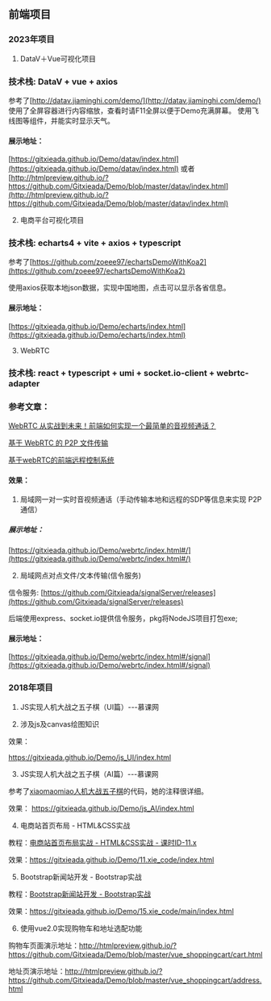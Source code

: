 ## 前端项目

### 2023年项目
1. DataV＋Vue可视化项目
### 技术栈: DataV + vue + axios

参考了[http://datav.jiaminghi.com/demo/](http://datav.jiaminghi.com/demo/)
　
使用了全屏容器进行内容缩放，查看时请F11全屏以便于Demo充满屏幕。
使用飞线图等组件，并能实时显示天气。

#### 展示地址：  
[https://gitxieada.github.io/Demo/datav/index.html](https://gitxieada.github.io/Demo/datav/index.html) 或者
[http://htmlpreview.github.io/?https://github.com/Gitxieada/Demo/blob/master/datav/index.html](http://htmlpreview.github.io/?https://github.com/Gitxieada/Demo/blob/master/datav/index.html)

2. 电商平台可视化项目
### 技术栈: echarts4 + vite + axios + typescript

参考了[https://github.com/zoeee97/echartsDemoWithKoa2](https://github.com/zoeee97/echartsDemoWithKoa2)

使用axios获取本地json数据，实现中国地图，点击可以显示各省信息。

#### 展示地址：  
[https://gitxieada.github.io/Demo/echarts/index.html](https://gitxieada.github.io/Demo/echarts/index.html)


3. WebRTC 
### 技术栈: react + typescript + umi + socket.io-client + webrtc-adapter

### 参考文章：

[WebRTC 从实战到未来！前端如何实现一个最简单的音视频通话？](https://juejin.cn/post/7165539003465531399#)

[基于 WebRTC 的 P2P 文件传输 ](https://juejin.cn/post/7171836076246433799)

[基于webRTC的前端远程控制系统](https://www.jianshu.com/p/ad0a7c463c79)


#### 效果： 
1. 局域网一对一实时音视频通话（手动传输本地和远程的SDP等信息来实现 P2P 通信）

##### 展示地址： 
[https://gitxieada.github.io/Demo/webrtc/index.html#/](https://gitxieada.github.io/Demo/webrtc/index.html#/)

2. 局域网点对点文件/文本传输(信令服务)

信令服务: [https://github.com/Gitxieada/signalServer/releases](https://github.com/Gitxieada/signalServer/releases) 

后端使用express、socket.io提供信令服务，pkg将NodeJS项目打包exe;

#### 展示地址： 
[https://gitxieada.github.io/Demo/webrtc/index.html#/signal](https://gitxieada.github.io/Demo/webrtc/index.html#/signal)


### 2018年项目
1. JS实现人机大战之五子棋（UI篇）---慕课网  

2. 涉及js及canvas绘图知识 

  效果： 

  https://gitxieada.github.io/Demo/js_UI/index.html

3. JS实现人机大战之五子棋（AI篇）---慕课网 

  参考了[xiaomaomiao人机大战五子棋](https://github.com/xiaomaomiao/xiaomaomiao.github.io)的代码，她的注释很详细。  

  效果： 
  https://gitxieada.github.io/Demo/js_AI/index.html

4. 电商站首页布局 - HTML&CSS实战 

  教程：[电商站首页布局实战 - HTML&CSS实战 - 课时ID-11.x](https://www.bilibili.com/video/av8710320/)  

  效果：https://gitxieada.github.io/Demo/11.xie_code/index.html 

5. Bootstrap新闻站开发 - Bootstrap实战  

  教程：[Bootstrap新闻站开发 - Bootstrap实战](https://www.bilibili.com/video/av10373326/)  

  效果：https://gitxieada.github.io/Demo/15.xie_code/main/index.html 

6. 使用vue2.0实现购物车和地址选配功能  

  购物车页面演示地址：http://htmlpreview.github.io/?https://github.com/Gitxieada/Demo/blob/master/vue_shoppingcart/cart.html

  地址页演示地址：http://htmlpreview.github.io/?https://github.com/Gitxieada/Demo/blob/master/vue_shoppingcart/address.html
